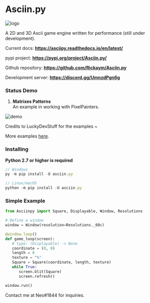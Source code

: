 # Asciin.py

![logo](https://raw.githubusercontent.com/Rickaym/Asciin.py/main/assets/inverted_logo.png)

A 2D and 3D Ascii game engine written for performance (still under development).

Current docs: **https://asciipy.readthedocs.io/en/latest/**

pypi project: **https://pypi.org/project/Asciin.py/**

Github repository: **https://github.com/Rickaym/Asciin.py**

Development server: **https://discord.gg/UmnzdPgn6g**

### Status Demo

1. **Matrixes Patterns**
   <br> An example in working with PixelPainters.

![demo](https://raw.githubusercontent.com/Rickaym/Asciin.py/main/assets/LuckyDevStuff_render.gif)

Credits to LuckyDevStuff for the examples ~

More examples [here](https://github.com/Rickaym/Asciin.py/tree/main/examples/).

### Installing

**Python 2.7 or higher is required**

```js
// Windows
py -m pip install -U asciin.py

// Linux/macOS
python -m pip install -U asciin.py
```

### Simple Example

```py
from Asciinpy import Square, Displayable, Window, Resolutions

# Define a window
window = Window(resolution=Resolutions._60c)

@window.loop()
def game_loop(screen):
   # type: (Displayable) -> None
   coordinate = (0, 0)
   length = 8
   texture = "%"
   Square = Square(coordinate, length, texture)
   while True:
      screen.blit(Square)
      screen.refresh()

window.run()
```

Contact me at Neo#1844 for inquiries.
